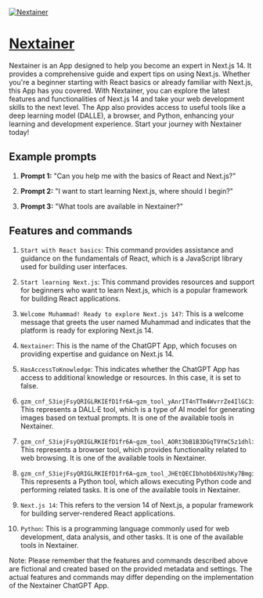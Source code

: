 [![Nextainer](https://files.oaiusercontent.com/file-KLuQUtgSxSFEbvqe1U0E4E2H?se=2123-10-16T20%3A01%3A49Z&sp=r&sv=2021-08-06&sr=b&rscc=max-age%3D31536000%2C%20immutable&rscd=attachment%3B%20filename%3D373260d5-7935-4ca7-9b50-7269fc3f5442.png&sig=m13dl9YEuvojowOcAsqqAtWqTFJa/YmyTSuVmG8ISFU%3D)](https://chat.openai.com/g/g-T6NbKmWds-nextainer)

# [Nextainer](https://chat.openai.com/g/g-T6NbKmWds-nextainer)

Nextainer is an App designed to help you become an expert in Next.js 14. It provides a comprehensive guide and expert tips on using Next.js. Whether you're a beginner starting with React basics or already familiar with Next.js, this App has you covered. With Nextainer, you can explore the latest features and functionalities of Next.js 14 and take your web development skills to the next level. The App also provides access to useful tools like a deep learning model (DALLE), a browser, and Python, enhancing your learning and development experience. Start your journey with Nextainer today!

## Example prompts

1. **Prompt 1:** "Can you help me with the basics of React and Next.js?"

2. **Prompt 2:** "I want to start learning Next.js, where should I begin?"

3. **Prompt 3:** "What tools are available in Nextainer?"

## Features and commands

1. `Start with React basics`: This command provides assistance and guidance on the fundamentals of React, which is a JavaScript library used for building user interfaces.

2. `Start learning Next.js`: This command provides resources and support for beginners who want to learn Next.js, which is a popular framework for building React applications.

3. `Welcome Muhammad! Ready to explore Next.js 14?`: This is a welcome message that greets the user named Muhammad and indicates that the platform is ready for exploring Next.js 14.

4. `Nextainer`: This is the name of the ChatGPT App, which focuses on providing expertise and guidance on Next.js 14.

5. `HasAccessToKnowledge`: This indicates whether the ChatGPT App has access to additional knowledge or resources. In this case, it is set to false.

6. `gzm_cnf_S3iejFsyQRIGLRKIEfD1fr6A~gzm_tool_yAnrIT4nTTm4WvrrZe4IlGC3`: This represents a DALL·E tool, which is a type of AI model for generating images based on textual prompts. It is one of the available tools in Nextainer.

7. `gzm_cnf_S3iejFsyQRIGLRKIEfD1fr6A~gzm_tool_AORt3bB1B3DGqT9YmC5z1dhl`: This represents a browser tool, which provides functionality related to web browsing. It is one of the available tools in Nextainer.

8. `gzm_cnf_S3iejFsyQRIGLRKIEfD1fr6A~gzm_tool_JHEtQECIbhobb6XUshKy7Bmg`: This represents a Python tool, which allows executing Python code and performing related tasks. It is one of the available tools in Nextainer.

9. `Next.js 14`: This refers to the version 14 of Next.js, a popular framework for building server-rendered React applications.

10. `Python`: This is a programming language commonly used for web development, data analysis, and other tasks. It is one of the available tools in Nextainer.

Note: Please remember that the features and commands described above are fictional and created based on the provided metadata and settings. The actual features and commands may differ depending on the implementation of the Nextainer ChatGPT App.